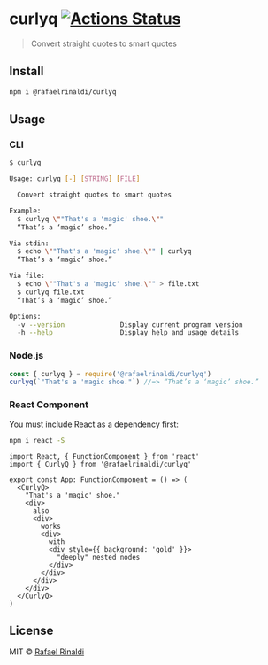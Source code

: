 # curlyq [![Actions Status](https://github.com/rafaelrinaldi/curlyq/workflows/ci/badge.svg)](https://github.com/rafaelrinaldi/curlyq/actions)

>Convert straight quotes to smart quotes

## Install

```sh
npm i @rafaelrinaldi/curlyq
```

## Usage

### CLI

```sh
$ curlyq

Usage: curlyq [-] [STRING] [FILE]

  Convert straight quotes to smart quotes

Example:
  $ curlyq \""That's a 'magic' shoe.\""
  “That’s a ‘magic’ shoe.”

Via stdin:
  $ echo \""That's a 'magic' shoe.\"" | curlyq
  “That’s a ‘magic’ shoe.”

Via file:
  $ echo \""That's a 'magic' shoe.\"" > file.txt
  $ curlyq file.txt
  “That’s a ‘magic’ shoe.”

Options:
  -v --version              Display current program version
  -h --help                 Display help and usage details

```

### Node.js

```ts
const { curlyq } = require('@rafaelrinaldi/curlyq')
curlyq(`"That's a 'magic shoe."`) //=> “That’s a ‘magic’ shoe.”
```

### React Component

You must include React as a dependency first:

```sh
npm i react -S
```

```tsx
import React, { FunctionComponent } from 'react'
import { CurlyQ } from '@rafaelrinaldi/curlyq'

export const App: FunctionComponent = () => (
  <CurlyQ>
    "That's a 'magic' shoe."
    <div>
      also
      <div>
        works
        <div>
          with
          <div style={{ background: 'gold' }}>
            "deeply" nested nodes
          </div>
        </div>
      </div>
    </div>
  </CurlyQ>
)
```

## License

MIT © [Rafael Rinaldi](https://rinaldi.io)
